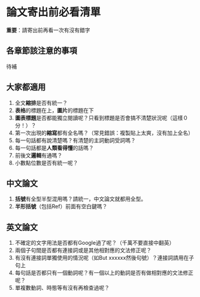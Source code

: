 # 論文寄出前必看清單
**重要**：請寄出前再看一次有沒有錯字

## 各章節該注意的事項

待補

## 大家都適用
1. 全文**縮排**是否有統一？
2. **表格**的標題在上，**圖片**的標題在下
3. **圖表標題**是否都能獨立閱讀呢？只看到標題是否會搞不清楚狀況呢（這樣０分！）？
4. 第一次出現的**縮寫**都有全名嗎？（常見錯誤：複製貼上太爽，沒有加上全名）
5. 每一句話都有說清楚嗎？有清楚的主詞動詞受詞嗎？
6. 每一句話都是**人類看得懂**的話嗎？
7. 前後文**邏輯**有通嗎？
8. 小數點位數是否有統一呢？

## 中文論文
1. **括號**有全型半型混用嗎？請統一，中文論文就都用全型。
2. **半形括號**（包括Ref）前面有空白鍵嗎？

## 英文論文
1. 不確定的文字用法是否都有Google過了呢？（千萬不要直接中翻英）
2. 兩個子句間是否都有連接詞或是其他相對應的文法修正呢？
3. 有沒有連接詞單獨使用的情況呢（如But xxxxxx然後句號）？連接詞請用在子句上
4. 每句話是否都只有一個動詞呢？有一個以上的動詞是否有做相對應的文法修正呢？
5. 單複數動詞、時態等有沒有再檢查過呢？

